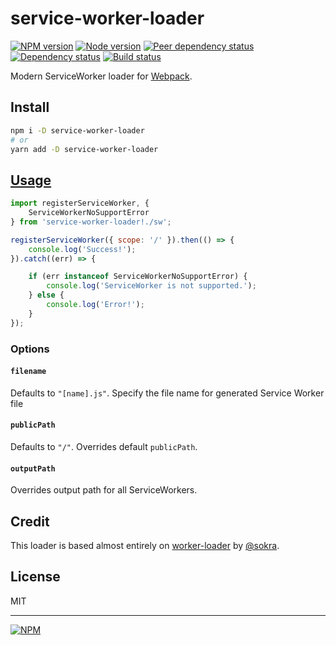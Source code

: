 # service-worker-loader

[![NPM version][npm]][npm-url]
[![Node version][node]][node-url]
[![Peer dependency status][peer-deps]][peer-deps-url]
[![Dependency status][deps]][deps-url]
[![Build status][build]][build-url]

[npm]: https://img.shields.io/npm/v/service-worker-loader.svg
[npm-url]: https://www.npmjs.com/package/service-worker-loader

[node]: https://img.shields.io/node/v/service-worker-loader.svg
[node-url]: https://nodejs.org

[peer-deps]: https://img.shields.io/david/peer/mohsen1/service-worker-loader.svg
[peer-deps-url]: https://david-dm.org/mohsen1/service-worker-loader?type=peer

[deps]: https://img.shields.io/david/mohsen1/service-worker-loader.svg
[deps-url]: https://david-dm.org/mohsen1/service-worker-loader

[build]: http://img.shields.io/travis/mohsen1/service-worker-loader.svg
[build-url]: https://travis-ci.org/mohsen1/service-worker-loader

Modern ServiceWorker loader for [Webpack](https://webpack.js.org).

## Install

```sh
npm i -D service-worker-loader
# or
yarn add -D service-worker-loader
```

## [Usage](https://webpack.js.org/concepts/loaders)

```js
import registerServiceWorker, {
    ServiceWorkerNoSupportError
} from 'service-worker-loader!./sw';

registerServiceWorker({ scope: '/' }).then(() => {
    console.log('Success!');
}).catch((err) => {

    if (err instanceof ServiceWorkerNoSupportError) {
        console.log('ServiceWorker is not supported.');
    } else {
        console.log('Error!');
    }
});
```

### Options

#### `filename`
Defaults to `"[name].js"`. Specify the file name for generated Service Worker file

#### `publicPath`
Defaults to `"/"`. Overrides default `publicPath`. 

#### `outputPath`
Overrides output path for all ServiceWorkers.

## Credit

This loader is based almost entirely on [worker-loader](https://github.com/webpack/worker-loader) by [@sokra](https://github.com/sokra).

## License

MIT

---
[![NPM](https://nodei.co/npm/service-worker-loader.png?downloads=true&downloadRank=true&stars=true)](https://nodei.co/npm/service-worker-loader/)
